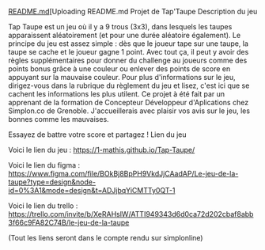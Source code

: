 [README.md](https://github.com/1-mathis/Tap-Taupe/files/14313381/README.md)[Uploading README.md
                                                                                      Projet de Tap'Taupe
Description du jeu

Tap Taupe est un jeu où il y a 9 trous (3x3), dans lesquels les taupes apparaissent aléatoirement (et pour une durée aléatoire également).
Le principe du jeu est assez simple : dès que le joueur tape sur une taupe, la taupe se cache et le joueur gagne 1 point. 
Avec tout ça, il peut y avoir des règles supplémentaires pour donner du challenge au joueurs comme des points bonus grâce à une couleur ou enlever des points de score en appuyant sur la mauvaise couleur.
Pour plus d'informations sur le jeu, dirigez-vous dans la rubrique du règlement du jeu et lisez, c'est ici que se cachent les informations les plus utilent.
Ce projet à été fait par un apprenant de la formation de Concepteur Développeur d'Aplications chez Simplon.co de Grenoble. J'accueillerais avec plaisir vos avis sur le jeu, les bonnes comme les mauvaises.


Essayez de battre votre score et partagez !
Lien du jeu


Voici le lien du jeu :
https://1-mathis.github.io/Tap-Taupe/


Voici le lien du figma : 
https://www.figma.com/file/BOkBj8BpPH9VkdJjCAadAP/Le-jeu-de-la-taupe?type=design&node-id=0%3A1&mode=design&t=ADJjbqYiCMTTy0QT-1


Voici le lien du trello :
https://trello.com/invite/b/XeRAHslW/ATTI949343d6d0ca72d202cbaf8abb3f66c9FA82C74B/le-jeu-de-la-taupe


(Tout les liens seront dans le compte rendu sur simplonline)
